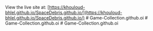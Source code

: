 View the live site at: [https://khouloud-bhlel.github.io/SpaceDebris.github.io/](https://khouloud-bhlel.github.io/SpaceDebris.github.io/)
#   G a m e - C o l l e c t i o n . g i t h u b . o i  
 #   G a m e - C o l l e c t i o n . g i t h u b . o i  
 #   G a m e - C o l l e c t i o n . g i t h u b . o i  
 